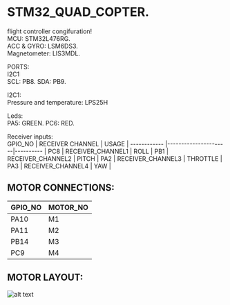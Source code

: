 # STM32_QUAD_COPTER.   
flight controller congifuration!  
MCU:        STM32L476RG.   
ACC & GYRO: LSM6DS3.   
Magnetometer: LIS3MDL.   
  
PORTS:  
I2C1  
SCL: PB8. 
SDA: PB9. 
  
I2C1:   
Pressure and temperature: LPS25H  

Leds:   
PA5: GREEN. 
PC6: RED. 
  
Receiver inputs:  
GPIO_NO      | RECEIVER CHANNEL     |  USAGE    |
------------ |----------------------|---------- |
PC8          |    RECEIVER_CHANNEL1 | ROLL      |
PB1          |    RECEIVER_CHANNEL2 | PITCH     |
PA2          |    RECEIVER_CHANNEL3 | THROTTLE  |
PA3          |    RECEIVER_CHANNEL4 | YAW       |
  
MOTOR CONNECTIONS:                                                  
 ----------------------------------------------  
  
   | GPIO_NO  |  MOTOR_NO   |
   | ---------|  ---------- |         
   |  PA10    |     M1      |                              
   |  PA11    |     M2      |                               
   |  PB14    |     M3      |                            
   |  PC9     |     M4      |              

MOTOR LAYOUT:
-----------------------------------------------

![alt text](https://github.com/kasisripada17/STM32_QUAD_COPTER/blob/25ec00073ce909a125d3cee5a9726c821a49fc45/docs/motor_layout.png)
